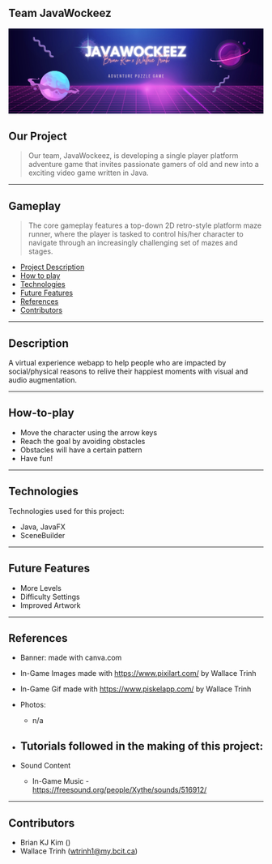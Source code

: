 ## Team JavaWockeez
![Project Image](src/main/resources/banner.png)

## Our Project
> Our team, JavaWockeez, is developing a single player platform adventure game that invites passionate gamers of old and new into a exciting video game written in Java.
---
## Gameplay
> The core gameplay features a top-down 2D retro-style platform maze runner, where the player is tasked to control his/her character to navigate through an increasingly challenging set of mazes and stages.

* [Project Description](#our-project)
* [How to play](#how-to-play)
* [Technologies](#technologies)
* [Future Features](#future-features)
* [References](#references)
* [Contributors](#contributors)
---


## Description
A virtual experience webapp to help people who are impacted by social/physical reasons to relive their happiest moments with visual and audio augmentation.

---

## How-to-play
* Move the character using the arrow keys
* Reach the goal by avoiding obstacles
* Obstacles will have a certain pattern
* Have fun!

---
## Technologies
Technologies used for this project:
* Java, JavaFX
* SceneBuilder
---
## Future Features

- More Levels
- Difficulty Settings
- Improved Artwork

---
## References
- Banner: made with canva.com
- In-Game Images made with https://www.pixilart.com/ by Wallace Trinh
- In-Game Gif made with https://www.piskelapp.com/ by Wallace Trinh
- Photos:
    - n/a

- Tutorials followed in the making of this project:
    - 

- Sound Content
    - In-Game Music - https://freesound.org/people/Xythe/sounds/516912/
---
## Contributors
* Brian KJ Kim ()
* Wallace Trinh (wtrinh1@my.bcit.ca)
